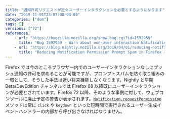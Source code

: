 ```yaml
---
title: "通知許可リクエストが近々ユーザーインタラクションを必要とするようになります"
date: "2019-11-01T23:07:00-04:00"
categories: ["dom"]
tags: []
versions: ["72"]
references:
    - url: "https://bugzilla.mozilla.org/show_bug.cgi?id=1592959"
      title: "Bug 1592959 - Warn about non-user interaction Notification requests"
    - url: "https://blog.nightly.mozilla.org/2019/04/01/reducing-notification-permission-prompt-spam-in-firefox/"
      title: "Reducing Notification Permission Prompt Spam in Firefox – Firefox Nightly News"
---
```

Firefox では今のところブラウザー内でのユーザーインタラクションなしにプッシュ通知の許可を求めることが可能ですが、プロンプトスパムを防ぐ取り組みの一環として、そうした手法は近い将来機能しなくなります。Nightly と早期 Beta/DevEdition チャンネルでは Firefox 68 以降既にユーザーインタラクションが必要とされています。Firefox 72 以降、そのような事例に対して、ウェブコンソールに廃止予定の警告が表示されます。[`Notification.requestPermission`](https://developer.mozilla.org/docs/Web/API/Notification/requestPermission) メソッドは常に `click` や `keydown` といった短時間で実行されるユーザー生成イベントハンドラーの内部から呼び出さなければなりません。
